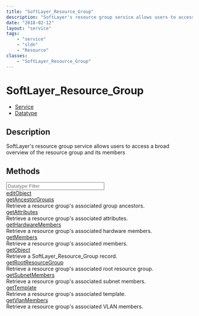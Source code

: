 ```yaml
---
title: "SoftLayer_Resource_Group"
description: "SoftLayer's resource group service allows users to access a broad overview of the resource group and its members"
date: "2018-02-12"
layout: "service"
tags:
    - "service"
    - "sldn"
    - "Resource"
classes:
    - "SoftLayer_Resource_Group"
---
```

# SoftLayer_Resource_Group
<div id='service-datatype'>
    <ul id='sldn-reference-tabs'>
    <li id='service'> <a href='/reference/services/SoftLayer_Resource_Group' >Service</a></li>    <li id='datatype'> <a href='/reference/datatypes/SoftLayer_Resource_Group' >Datatype</a></li>
    </ul>
</div>

## Description
SoftLayer's resource group service allows users to access a broad overview of the resource group and its members 
        
        
<div id="properties" class="content">
    <h2>Methods</h2>
    <div class="view-filters">
        <div class="clearfix">
            <div class="search-input-box">
                <input placeholder="Datatype Filter" onkeyup="titleSearch(inputId='edit-combine', divId='method-div', elementClass='method-row')" 
                    type="text" id="edit-combine" value="" size="30" maxlength="128" class="form-text">
            </div>
        </div>
    </div>
    <div id="method-div">
            <div class="method-row">
                        <span class='view-field-title'><a href='/reference/services/SoftLayer_Resource_Group/editObject'> editObject</a> </span>
            <div class='views-field-body'></div>
        </div>
            <div class="method-row">
                        <span class='view-field-title'><a href='/reference/services/SoftLayer_Resource_Group/getAncestorGroups'> getAncestorGroups</a> </span>
            <div class='views-field-body'>Retrieve a resource group's associated group ancestors.</div>
        </div>
            <div class="method-row">
                        <span class='view-field-title'><a href='/reference/services/SoftLayer_Resource_Group/getAttributes'> getAttributes</a> </span>
            <div class='views-field-body'>Retrieve a resource group's associated attributes.</div>
        </div>
            <div class="method-row">
                        <span class='view-field-title'><a href='/reference/services/SoftLayer_Resource_Group/getHardwareMembers'> getHardwareMembers</a> </span>
            <div class='views-field-body'>Retrieve a resource group's associated hardware members.</div>
        </div>
            <div class="method-row">
                        <span class='view-field-title'><a href='/reference/services/SoftLayer_Resource_Group/getMembers'> getMembers</a> </span>
            <div class='views-field-body'>Retrieve a resource group's associated members.</div>
        </div>
            <div class="method-row">
                        <span class='view-field-title'><a href='/reference/services/SoftLayer_Resource_Group/getObject'> getObject</a> </span>
            <div class='views-field-body'>Retrieve a SoftLayer_Resource_Group record.</div>
        </div>
            <div class="method-row">
                        <span class='view-field-title'><a href='/reference/services/SoftLayer_Resource_Group/getRootResourceGroup'> getRootResourceGroup</a> </span>
            <div class='views-field-body'>Retrieve a resource group's associated root resource group.</div>
        </div>
            <div class="method-row">
                        <span class='view-field-title'><a href='/reference/services/SoftLayer_Resource_Group/getSubnetMembers'> getSubnetMembers</a> </span>
            <div class='views-field-body'>Retrieve a resource group's associated subnet members.</div>
        </div>
            <div class="method-row">
                        <span class='view-field-title'><a href='/reference/services/SoftLayer_Resource_Group/getTemplate'> getTemplate</a> </span>
            <div class='views-field-body'>Retrieve a resource group's associated template.</div>
        </div>
            <div class="method-row">
                        <span class='view-field-title'><a href='/reference/services/SoftLayer_Resource_Group/getVlanMembers'> getVlanMembers</a> </span>
            <div class='views-field-body'>Retrieve a resource group's associated VLAN members.</div>
        </div>
        </div>
</div>

